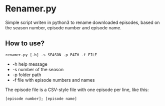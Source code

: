 # Renamer.py

Simple script writen in python3 to rename downloaded episodes, based on the
season number, episode number and episode name.

## How to use?

    renamer.py [-h] -s SEASON -p PATH -f FILE

* -h    help message
* -s    number of the season
* -p    folder path
* -f    file with episode numbers and names

The episode file is a CSV-style file with one episode per line, like this:

    [episode number]; [episode name]
